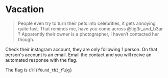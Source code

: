  # Vacation
 
 > People even try to turn their pets into celebrities, it gets annoying quite fast. That reminds me, have you come across @tig3r_and_b3ar ? Apparently their owner is a photographer, I haven’t contacted her though.

Check their instagram account, they are only following 1 person. On that person's account is an email. Email the contact and you will recive an automated response with the flag.

The flag is `CTF{f0und_th3_fl@g}`
